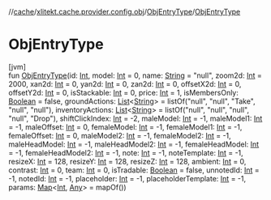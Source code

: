 //[cache](../../../index.md)/[xlitekt.cache.provider.config.obj](../index.md)/[ObjEntryType](index.md)/[ObjEntryType](-obj-entry-type.md)

# ObjEntryType

[jvm]\
fun [ObjEntryType](-obj-entry-type.md)(id: [Int](https://kotlinlang.org/api/latest/jvm/stdlib/kotlin/-int/index.html), model: [Int](https://kotlinlang.org/api/latest/jvm/stdlib/kotlin/-int/index.html) = 0, name: [String](https://kotlinlang.org/api/latest/jvm/stdlib/kotlin/-string/index.html) = &quot;null&quot;, zoom2d: [Int](https://kotlinlang.org/api/latest/jvm/stdlib/kotlin/-int/index.html) = 2000, xan2d: [Int](https://kotlinlang.org/api/latest/jvm/stdlib/kotlin/-int/index.html) = 0, yan2d: [Int](https://kotlinlang.org/api/latest/jvm/stdlib/kotlin/-int/index.html) = 0, zan2d: [Int](https://kotlinlang.org/api/latest/jvm/stdlib/kotlin/-int/index.html) = 0, offsetX2d: [Int](https://kotlinlang.org/api/latest/jvm/stdlib/kotlin/-int/index.html) = 0, offsetY2d: [Int](https://kotlinlang.org/api/latest/jvm/stdlib/kotlin/-int/index.html) = 0, isStackable: [Int](https://kotlinlang.org/api/latest/jvm/stdlib/kotlin/-int/index.html) = 0, price: [Int](https://kotlinlang.org/api/latest/jvm/stdlib/kotlin/-int/index.html) = 1, isMembersOnly: [Boolean](https://kotlinlang.org/api/latest/jvm/stdlib/kotlin/-boolean/index.html) = false, groundActions: [List](https://kotlinlang.org/api/latest/jvm/stdlib/kotlin.collections/-list/index.html)&lt;[String](https://kotlinlang.org/api/latest/jvm/stdlib/kotlin/-string/index.html)&gt; = listOf(&quot;null&quot;, &quot;null&quot;, &quot;Take&quot;, &quot;null&quot;, &quot;null&quot;), inventoryActions: [List](https://kotlinlang.org/api/latest/jvm/stdlib/kotlin.collections/-list/index.html)&lt;[String](https://kotlinlang.org/api/latest/jvm/stdlib/kotlin/-string/index.html)&gt; = listOf(&quot;null&quot;, &quot;null&quot;, &quot;null&quot;, &quot;null&quot;, &quot;Drop&quot;), shiftClickIndex: [Int](https://kotlinlang.org/api/latest/jvm/stdlib/kotlin/-int/index.html) = -2, maleModel: [Int](https://kotlinlang.org/api/latest/jvm/stdlib/kotlin/-int/index.html) = -1, maleModel1: [Int](https://kotlinlang.org/api/latest/jvm/stdlib/kotlin/-int/index.html) = -1, maleOffset: [Int](https://kotlinlang.org/api/latest/jvm/stdlib/kotlin/-int/index.html) = 0, femaleModel: [Int](https://kotlinlang.org/api/latest/jvm/stdlib/kotlin/-int/index.html) = -1, femaleModel1: [Int](https://kotlinlang.org/api/latest/jvm/stdlib/kotlin/-int/index.html) = -1, femaleOffset: [Int](https://kotlinlang.org/api/latest/jvm/stdlib/kotlin/-int/index.html) = 0, maleModel2: [Int](https://kotlinlang.org/api/latest/jvm/stdlib/kotlin/-int/index.html) = -1, femaleModel2: [Int](https://kotlinlang.org/api/latest/jvm/stdlib/kotlin/-int/index.html) = -1, maleHeadModel: [Int](https://kotlinlang.org/api/latest/jvm/stdlib/kotlin/-int/index.html) = -1, maleHeadModel2: [Int](https://kotlinlang.org/api/latest/jvm/stdlib/kotlin/-int/index.html) = -1, femaleHeadModel: [Int](https://kotlinlang.org/api/latest/jvm/stdlib/kotlin/-int/index.html) = -1, femaleHeadModel2: [Int](https://kotlinlang.org/api/latest/jvm/stdlib/kotlin/-int/index.html) = -1, note: [Int](https://kotlinlang.org/api/latest/jvm/stdlib/kotlin/-int/index.html) = -1, noteTemplate: [Int](https://kotlinlang.org/api/latest/jvm/stdlib/kotlin/-int/index.html) = -1, resizeX: [Int](https://kotlinlang.org/api/latest/jvm/stdlib/kotlin/-int/index.html) = 128, resizeY: [Int](https://kotlinlang.org/api/latest/jvm/stdlib/kotlin/-int/index.html) = 128, resizeZ: [Int](https://kotlinlang.org/api/latest/jvm/stdlib/kotlin/-int/index.html) = 128, ambient: [Int](https://kotlinlang.org/api/latest/jvm/stdlib/kotlin/-int/index.html) = 0, contrast: [Int](https://kotlinlang.org/api/latest/jvm/stdlib/kotlin/-int/index.html) = 0, team: [Int](https://kotlinlang.org/api/latest/jvm/stdlib/kotlin/-int/index.html) = 0, isTradable: [Boolean](https://kotlinlang.org/api/latest/jvm/stdlib/kotlin/-boolean/index.html) = false, unnotedId: [Int](https://kotlinlang.org/api/latest/jvm/stdlib/kotlin/-int/index.html) = -1, notedId: [Int](https://kotlinlang.org/api/latest/jvm/stdlib/kotlin/-int/index.html) = -1, placeholder: [Int](https://kotlinlang.org/api/latest/jvm/stdlib/kotlin/-int/index.html) = -1, placeholderTemplate: [Int](https://kotlinlang.org/api/latest/jvm/stdlib/kotlin/-int/index.html) = -1, params: [Map](https://kotlinlang.org/api/latest/jvm/stdlib/kotlin.collections/-map/index.html)&lt;[Int](https://kotlinlang.org/api/latest/jvm/stdlib/kotlin/-int/index.html), [Any](https://kotlinlang.org/api/latest/jvm/stdlib/kotlin/-any/index.html)&gt; = mapOf())
